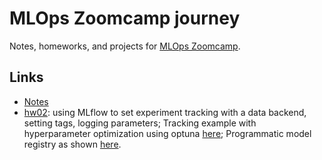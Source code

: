 # MLOps Zoomcamp journey
Notes, homeworks, and projects for [MLOps Zoomcamp](https://github.com/DataTalksClub/mlops-zoomcamp).

## Links

* [Notes](./notes/)
* [hw02](./hw02-experiment-tracking/): using MLflow to set experiment tracking with a data backend, setting tags, logging parameters; Tracking example with hyperparameter optimization using optuna [here](./hw02-experiment-tracking/hpo.py); Programmatic model registry as shown [here](./hw02-experiment-tracking/register_model.py).
